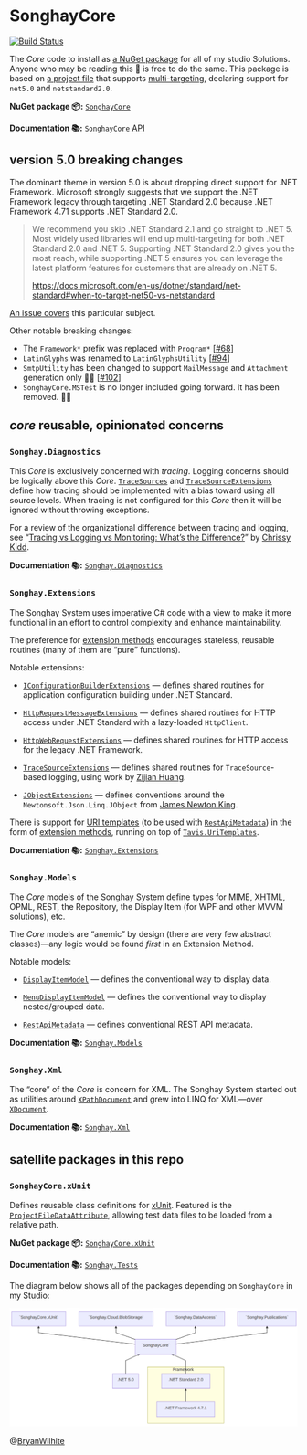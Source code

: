 # SonghayCore

[![Build Status](https://songhay.visualstudio.com/SonghaySystem/_apis/build/status/songhay-core-yaml-build?branchName=master)](https://songhay.visualstudio.com/SonghaySystem/_build/latest?definitionId=16&branchName=master)

The _Core_ code to install as [a NuGet package](https://www.nuget.org/packages/SonghayCore/) for all of my studio Solutions. Anyone who may be reading this 👀 is free to do the same. This package is based on [a project file](https://github.com/BryanWilhite/SonghayCore/blob/master/SonghayCore/SonghayCore.csproj) that supports [multi-targeting](http://gigi.nullneuron.net/gigilabs/multi-targeting-net-standard-class-libraries/), declaring support for `net5.0` and `netstandard2.0`.

**NuGet package 📦:** [`SonghayCore`](https://www.nuget.org/packages/SonghayCore/)

**Documentation 📚:** [`SonghayCore` API](https://bryanwilhite.github.io/SonghayCore/api/)

## version 5.0 breaking changes

The dominant theme in version 5.0 is about dropping direct support for .NET Framework. Microsoft strongly suggests that we support the .NET Framework legacy through targeting .NET Standard 2.0 because .NET Framework 4.71 supports .NET Standard 2.0.

>We recommend you skip .NET Standard 2.1 and go straight to .NET 5. Most widely used libraries will end up multi-targeting for both .NET Standard 2.0 and .NET 5. Supporting .NET Standard 2.0 gives you the most reach, while supporting .NET 5 ensures you can leverage the latest platform features for customers that are already on .NET 5.
>
><https://docs.microsoft.com/en-us/dotnet/standard/net-standard#when-to-target-net50-vs-netstandard>

[An issue covers](https://github.com/BryanWilhite/SonghayCore/issues/67#issuecomment-727517773) this particular subject.

Other notable breaking changes:

- The `Framework*` prefix was replaced with `Program*` [[#68](https://github.com/BryanWilhite/SonghayCore/issues/68)]
- `LatinGlyphs` was renamed to `LatinGlyphsUtility` [[#94](https://github.com/BryanWilhite/SonghayCore/issues/94)]
- `SmtpUtility` has been changed to support `MailMessage` and `Attachment` generation only 🔨🔥 [[#102](https://github.com/BryanWilhite/SonghayCore/issues/102)]
- `SonghayCore.MSTest` is no longer included going forward. It has been removed. 🚜🔥

## _core_ reusable, opinionated concerns

### `Songhay.Diagnostics`

This _Core_ is exclusively concerned with _tracing_. Logging concerns should be logically above this _Core_. [`TraceSources`](https://github.com/BryanWilhite/SonghayCore/blob/master/SonghayCore/Diagnostics/TraceSources.cs) and [`TraceSourceExtensions`](https://github.com/BryanWilhite/SonghayCore/blob/master/SonghayCore/Extensions/TraceSourceExtensions.cs) define how tracing should be implemented with a bias toward using all source levels. When tracing is not configured for this _Core_ then it will be ignored without throwing exceptions.

For a review of the organizational difference between tracing and logging, see “[Tracing vs Logging vs Monitoring: What’s the Difference?](https://www.bmc.com/blogs/monitoring-logging-tracing/)” by [Chrissy Kidd](https://www.linkedin.com/in/chrissy-k-47294593).

**Documentation 📚:** [`Songhay.Diagnostics`](https://bryanwilhite.github.io/SonghayCore/api/Songhay.Diagnostics/)

### `Songhay.Extensions`

The Songhay System uses imperative C# code with a view to make it more functional in an effort to control complexity and enhance maintainability.

The preference for [extension methods](https://github.com/BryanWilhite/SonghayCore/tree/master/SonghayCore/Extensions) encourages stateless, reusable routines (many of them are “pure” functions).

Notable extensions:

- [`IConfigurationBuilderExtensions`](https://github.com/BryanWilhite/SonghayCore/blob/master/SonghayCore/Extensions/IConfigurationBuilderExtensions.cs) — defines shared routines for application configuration building under .NET Standard.

- [`HttpRequestMessageExtensions`](https://github.com/BryanWilhite/SonghayCore/blob/master/SonghayCore/Extensions/HttpRequestMessageExtensions.cs) — defines shared routines for HTTP access under .NET Standard with a lazy-loaded `HttpClient`.

- [`HttpWebRequestExtensions`](https://github.com/BryanWilhite/SonghayCore/blob/master/SonghayCore/Extensions/HttpWebRequestExtensions.cs) — defines shared routines for HTTP access for the legacy .NET Framework.

- [`TraceSourceExtensions`](https://github.com/BryanWilhite/SonghayCore/blob/master/SonghayCore/Extensions/TraceSourceExtensions.cs) — defines shared routines for `TraceSource`-based logging, using work by [Zijian Huang](https://github.com/zijianhuang/Fonlow.Diagnostics).

- [`JObjectExtensions`](https://github.com/BryanWilhite/SonghayCore/blob/master/SonghayCore/Extensions/JObjectExtensions.cs) — defines conventions around the `Newtonsoft.Json.Linq.JObject` from [James Newton King](https://github.com/JamesNK).

There is support for [URI templates](http://tools.ietf.org/html/rfc6570) (to be used with [`RestApiMetadata`](https://github.com/BryanWilhite/SonghayCore/blob/master/SonghayCore/Models/RestApiMetadata.cs)) in the form of [extension methods](https://github.com/BryanWilhite/SonghayCore/blob/master/SonghayCore/Extensions/RestApiMetadataExtensions.Tavis.cs), running on top of [`Tavis.UriTemplates`](https://github.com/tavis-software/Tavis.UriTemplates).

**Documentation 📚:** [`Songhay.Extensions`](https://bryanwilhite.github.io/SonghayCore/api/Songhay.Extensions/)

### `Songhay.Models`

The _Core_ models of the Songhay System define types for MIME, XHTML, OPML, REST, the Repository, the Display Item (for WPF and other MVVM solutions), etc.

The _Core_ models are “anemic” by design (there are very few abstract classes)—any logic would be found _first_ in an Extension Method.

Notable models:

- [`DisplayItemModel`](https://github.com/BryanWilhite/SonghayCore/blob/master/SonghayCore/Models/DisplayItemModel.cs) — defines the conventional way to display data.

- [`MenuDisplayItemModel`](https://github.com/BryanWilhite/SonghayCore/blob/master/SonghayCore/Models/MenuDisplayItemModel.cs) — defines the conventional way to display nested/grouped data.

- [`RestApiMetadata`](https://github.com/BryanWilhite/SonghayCore/blob/master/SonghayCore/Models/RestApiMetadata.cs) — defines conventional REST API metadata.

**Documentation 📚:** [`Songhay.Models`](https://bryanwilhite.github.io/SonghayCore/api/Songhay.Models/)

### `Songhay.Xml`

The “core” of the _Core_ is concern for XML. The Songhay System started out as utilities around [`XPathDocument`](https://msdn.microsoft.com/en-us/library/system.xml.xpath.xpathdocument(v=vs.110).aspx) and grew into LINQ for XML—over [`XDocument`](https://msdn.microsoft.com/en-us/library/system.xml.linq.xdocument(v=vs.110).aspx).

**Documentation 📚:** [`Songhay.Xml`](https://bryanwilhite.github.io/SonghayCore/api/Songhay.Xml/)

## satellite packages in this repo

### `SonghayCore.xUnit`

Defines reusable class definitions for [xUnit](https://xunit.net/). Featured is the [`ProjectFileDataAttribute`](https://github.com/BryanWilhite/SonghayCore/blob/master/SonghayCore.xUnit/ProjectFileDataAttribute.cs), allowing test data files to be loaded from a relative path.

**NuGet package 📦:** [`SonghayCore.xUnit`](http://www.nuget.org/packages/SonghayCore.xUnit/)

**Documentation 📚:** [`Songhay.Tests`](https://bryanwilhite.github.io/SonghayCore/api/Songhay.Tests/)

The diagram below shows all of the packages depending on `SonghayCore` in my Studio:

![Studio packages depending on `SonghayCore`](./SonghayCore/images/image-2020-12-26-11-51-11.png)

@[BryanWilhite](https://twitter.com/BryanWilhite)
